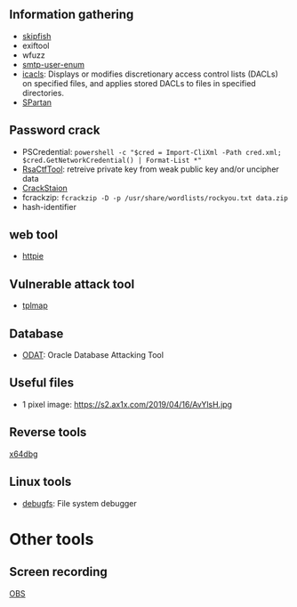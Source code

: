 ## Information gathering 
* [skipfish](https://tools.kali.org/web-applications/skipfish)
* exiftool
* wfuzz
* [smtp-user-enum](http://pentestmonkey.net/tools/user-enumeration/smtp-user-enum)
* [icacls](https://docs.microsoft.com/en-us/windows-server/administration/windows-commands/icacls): Displays or modifies discretionary access control lists (DACLs) on specified files, and applies stored DACLs to files in specified directories.
* [SPartan](https://github.com/sensepost/SPartan)

## Password crack

* PSCredential: `powershell -c "$cred = Import-CliXml -Path cred.xml; $cred.GetNetworkCredential() | Format-List *"`
* [RsaCtfTool](https://github.com/Ganapati/RsaCtfTool): retreive private key from weak public key and/or uncipher data
* [CrackStaion](https://crackstation.net/)
* fcrackzip: `fcrackzip -D -p /usr/share/wordlists/rockyou.txt data.zip`
* hash-identifier

## web tool

* [httpie](https://github.com/jakubroztocil/httpie)

## Vulnerable attack tool

* [tplmap](https://github.com/epinna/tplmap)

## Database
* [ODAT](https://github.com/quentinhardy/odat): Oracle Database Attacking Tool

## Useful files

* 1 pixel image: https://s2.ax1x.com/2019/04/16/AvYlsH.jpg

## Reverse tools

[x64dbg](https://x64dbg.com/#start)

## Linux tools

* [debugfs](https://linux.die.net/man/8/debugfs): File system debugger

# Other tools

## Screen recording

[OBS](https://obsproject.com/)
